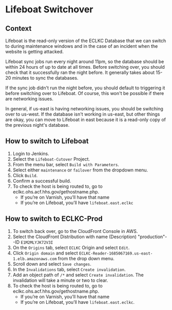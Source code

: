 # Lifeboat Switchover

## Context

Lifeboat is the read-only version of the ECLKC Database that we can switch to during maintenance windows and in the case of an incident when the website is getting attacked.

Lifeboat sync jobs run every night around 11pm, so the database should be within 24 hours of up to date at all times. Before switching over, you should check that it successfully ran the night before. It generally takes about 15-20 minutes to sync the databases.

If the sync job didn't run the night before, you should default to triggering it before switching over to Lifeboat. Of course, this won't be possible if there are networking issues.

In general, if us-east is having networking issues, you should be switching over to us-west. If the database isn't working in us-east, but other things are okay, you can move to Lifeboat in east because it is a read-only copy of the previous night's database.

## How to switch to Lifeboat

1. Login to Jenkins.
1. Select the `Lifeboat-Cutover` Project.
1. From the menu bar, select `Build with Parameters`.
1. Select either `maintenance` or `failover` from the dropdown menu.
1. Click `Build`.
1. Confirm a successful build.
1. To check the host is being routed to, go to eclkc.ohs.acf.hhs.gov/gethostname.php.
    * If you’re on Varnish, you’ll have that name
    * If you’re on Lifeboat, you’ll have `lifeboat.east.eclkc`

## How to switch to ECLKC-Prod

1. To switch back over, go to the CloudFront Console in AWS.
1. Select the CloudFront Distribution with name (Description) "production"--ID `E1M2MLYJK72V3I`
1. On the `Origins` tab, select `ECLKC` Origin and select `Edit`.
1. Click `Origin domain` and select `ECLKC-Reader-1685067169.us-east-1.elb.amazonaws.com` from the drop down menu.
1. Scroll down and select `Save changes`.
1. In the `Invalidations` tab, select `Create invalidation`.
1. Add an object path of `/*` and select `Create invalidation`. The invalidation will take a minute or two to clear.
1. To check the host is being routed to, go to eclkc.ohs.acf.hhs.gov/gethostname.php.
    * If you’re on Varnish, you’ll have that name
    * If you’re on Lifeboat, you’ll have `lifeboat.east.eclkc`.
